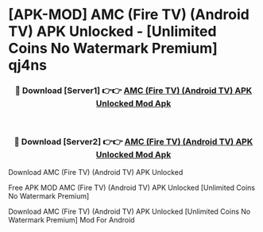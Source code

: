 # [APK-MOD] AMC (Fire TV) (Android TV) APK Unlocked - [Unlimited Coins No Watermark Premium] qj4ns



<div align="center">
<h3>🔴 Download [Server1] 👉👉 <a href="https://momento.my/?title=AMC_(Fire_TV)_(Android_TV)_APK_Unlocked">AMC (Fire TV) (Android TV) APK Unlocked Mod Apk</a></h3><br>

<h3>🔴 Download [Server2] 👉👉 <a href="https://momento.my/?title=AMC_(Fire_TV)_(Android_TV)_APK_Unlocked">AMC (Fire TV) (Android TV) APK Unlocked Mod Apk</a></h3>
</div>



Download AMC (Fire TV) (Android TV) APK Unlocked 

Free APK MOD AMC (Fire TV) (Android TV) APK Unlocked [Unlimited Coins No Watermark Premium]

Download AMC (Fire TV) (Android TV) APK Unlocked [Unlimited Coins No Watermark Premium] Mod For Android
